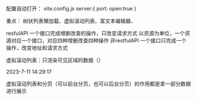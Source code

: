 配置自动打开：
vite.config.js
server:{
    port:
    open:true
}


重点：
    树状列表懒加载、虚拟滚动列表、富文本编辑器、

resfulAPI 一个接口完成增删改查的操作，只改变请求方式
以资源为单位，一个资源对应一个接口，对应四种增删改查四种操作
非restfulAPI 一个接口只完成一个操作，改变地址和请求方式


虚拟滚动列表：只渲染可见区域的数据（）

2023-7-11 14:29:17

虚拟滚动列表和分页（可以前台分页，也可以后台分页）的作用都是拿一部分数据进行展示